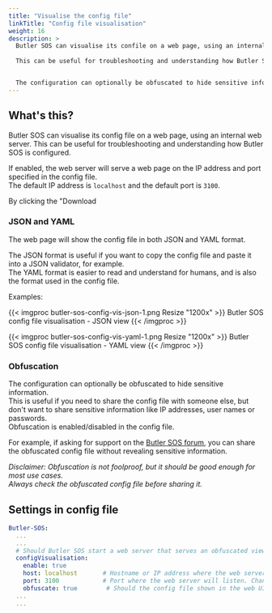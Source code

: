 ```yaml
---
title: "Visualise the config file"
linkTitle: "Config file visualisation"
weight: 16
description: >
  Butler SOS can visualise its confile on a web page, using an internal web server.  
  
  This can be useful for troubleshooting and understanding how Butler SOS is configured.


  The configuration can optionally be obfuscated to hide sensitive information.
---
```


## What's this?

Butler SOS can visualise its config file on a web page, using an internal web server.
This can be useful for troubleshooting and understanding how Butler SOS is configured.

If enabled, the web server will serve a web page on the IP address and port specified in the config file.  
The default IP address is `localhost` and the default port is `3100`.

By clicking the "Download 

### JSON and YAML

The web page will show the config file in both JSON and YAML format.

The JSON format is useful if you want to copy the config file and paste it into a JSON validator, for example.  
The YAML format is easier to read and understand for humans, and is also the format used in the config file.

Examples:

{{< imgproc butler-sos-config-vis-json-1.png Resize "1200x" >}}
Butler SOS config file visualisation - JSON view
{{< /imgproc >}}

{{< imgproc butler-sos-config-vis-yaml-1.png Resize "1200x" >}}
Butler SOS config file visualisation - YAML view
{{< /imgproc >}}

### Obfuscation

The configuration can optionally be obfuscated to hide sensitive information.  
This is useful if you need to share the config file with someone else, but don't want to share sensitive information like IP addresses, user names or passwords.  
Obfuscation is enabled/disabled in the config file.

For example, if asking for support on the [Butler SOS forum](https://github.com/ptarmiganlabs/butler-sos/discussions), you can share the obfuscated config file without revealing sensitive information.

*Disclaimer: Obfuscation is not foolproof, but it should be good enough for most use cases.  
Always check the obfuscated config file before sharing it.*

## Settings in config file

```yaml
Butler-SOS:
  ...
  ...
  # Should Butler SOS start a web server that serves an obfuscated view of the Butler SOS config file?
  configVisualisation:
    enable: true  
    host: localhost       # Hostname or IP address where the web server will listen. Should be localhost in most cases.
    port: 3100            # Port where the web server will listen. Change if port 3100 is already in use.
    obfuscate: true        # Should the config file shown in the web UI be obfuscated?
  ...
  ...
```
